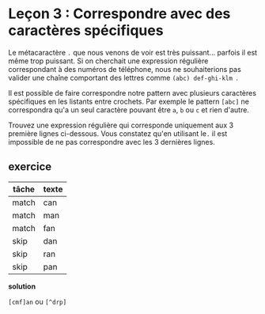 # Leçon 3 : Correspondre avec des caractères spécifiques

Le métacaractère `.` que nous venons de voir est très puissant... parfois il est même trop puissant. Si on cherchait une expression régulière correspondant à des numéros de téléphone, nous ne souhaiterions pas valider une chaîne comportant des lettres comme `(abc) def-ghi-klm `.

Il est possible de faire correspondre notre pattern avec plusieurs caractères spécifiques en les listants entre crochets. Par exemple le pattern `[abc]` ne correspondra qu'a un seul caractère pouvant être `a`, `b` ou `c` et rien d'autre.

Trouvez une expression régulière qui corresponde uniquement aux 3 première lignes ci-dessous. Vous constatez qu'en utilisant le`.` il est impossible de ne pas correspondre avec les 3 dernières lignes.

## exercice

| tâche | texte |
| ----- | ----- |
| match | can   |
| match | man   |
| match | fan   |
| skip  | dan   |
| skip  | ran   |
| skip  | pan   |

**solution**

`[cmf]an` ou `[^drp]`
